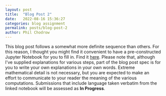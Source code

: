 ```yaml
---
layout: post
title:  "Blog Post 2"
date:   2022-08-16 15:36:27
categories: blog assignment
permalink: posts/blog-post-2
author: Phil Chodrow
---
```



This blog post follows a somewhat more definite sequence than others. For this reason, I thought you might find it convenient to have a pre-constructed Jupyter Notebook for you to fill in. Find it [here](https://nbviewer.jupyter.org/github/PhilChodrow/PIC16B/blob/master/HW/spectral-clustering.ipynb). Please note that, although I've supplied explanations for various steps, part of the blog post spec is for you to write your own explanations in your own words. Extreme mathematical detail is not necessary, but you are expected to make an effort to communicate to your reader the meaning of the various computations. Submissions that include language taken verbatim from the linked notebook will be assessed as <span style="color: gold;"><i class="fas fa-arrow-alt-circle-up"></i></span> **In Progress**.  